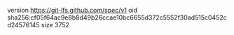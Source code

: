 version https://git-lfs.github.com/spec/v1
oid sha256:cf05f64ac9e8b8d49b26ccae10bc6655d372c5552f30ad515c0452cd24576145
size 3752
